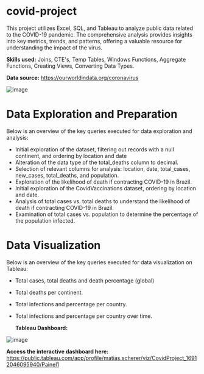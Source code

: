 # covid-project
This project utilizes Excel, SQL, and Tableau to analyze public data related to the COVID-19 pandemic. The comprehensive analysis provides insights into key metrics, trends, and patterns, offering a valuable resource for understanding the impact of the virus.

**Skills used:** Joins, CTE's, Temp Tables, Windows Functions, Aggregate Functions, Creating Views, Converting Data Types.

**Data source:** https://ourworldindata.org/coronavirus

![image](https://github.com/matiascherer/covid-project/assets/63814565/5bad4b8a-9c61-4bac-9d3b-3d115fb2f1da)

# Data Exploration and Preparation
Below is an overview of the key queries executed for data exploration and analysis:

- Initial exploration of the dataset, filtering out records with a null continent, and ordering by location and date
- Alteration of the data type of the total_deaths column to decimal.
- Selection of relevant columns for analysis: location, date, total_cases, new_cases, total_deaths, and population.
- Exploration of the likelihood of death if contracting COVID-19 in Brazil.
- Initial exploration of the CovidVaccinations dataset, ordering by location and date.
- Analysis of total cases vs. total deaths to understand the likelihood of death if contracting COVID-19 in Brazil.
- Examination of total cases vs. population to determine the percentage of the population infected.

# Data Visualization
Below is an overview of the key queries executed for data visualization on Tableau:

- Total cases, total deaths and death percentage (global)
- Total deaths per continent.
- Total infections and percentage per country.
- Total infections and percentage per country over time.

  **Tableau Dashboard:**

![image](https://github.com/matiascherer/covid-project/assets/63814565/479fb6b5-fef1-4c72-884e-3848bc9b1d10)

**Access the interactive dashboard here:** https://public.tableau.com/app/profile/matias.scherer/viz/CovidProject_16912046095940/Painel1
